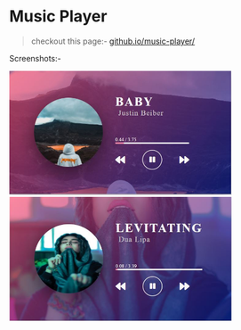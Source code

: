 # Music Player

> checkout this page:- [github.io/music-player/](https://princepatel157.github.io/music-player/)

Screenshots:-

<img src="ss/ss1.JPG" width="400px">
<img src="ss/ss2.JPG" width="400px">
